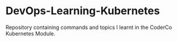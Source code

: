 # DevOps-Learning-Kubernetes
Repository containing commands and topics I learnt in the CoderCo Kubernetes Module.
